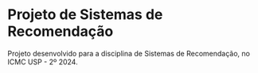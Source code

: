 # Projeto de Sistemas de Recomendação
Projeto desenvolvido para a disciplina de Sistemas de Recomendação, no ICMC USP - 2º 2024.

